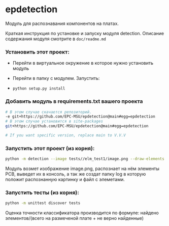 # epdetection

Модуль для распознавания компонентов на платах.

Краткая инструкция по установке и запуску модуля detection. Описание содержания модуля смотрите в `doc/readme.md`

### Установить этот проект:

* Перейти в виртуальное окружение в которое нужно установить модуль

* Перейти в папку с модулем. Запустить:

* ```python setup.py install```

### Добавить модуль в requirements.txt вашего проекта
```bash
# В этом случае скачается репозиторий.
-e git+https://github.com/EPC-MSU/epdetection@main#egg=epdetection
# В этом случае установится в site-packages
git+https://github.com/EPC-MSU/epdetection@main#egg=epdetection

# If you want specific version, replace main to V.V.V
```

### Запустить этот проект (из корня):

```bash
python -m detection --image tests//elm_test1/image.png --draw-elements --save-json-result
```
Модуль возмет изображение image.png, распознает на нём элементы PCB, выведет их в консоль, а так же создат папку log в которую положит распознанную картинку и файл с элеметами.

### Запустить тесты (из корня):

```bash
python -m unittest discover tests
```
Оценка точности классификатора производится по формуле: найдено элементов/(всего на размеченой плате + не верно найденные)

